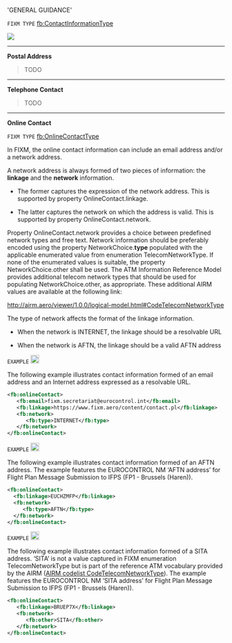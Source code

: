 'GENERAL GUIDANCE'

`FIXM TYPE` [fb:ContactInformationType](https://www.fixm.aero/releases/FIXM-4.2.0/doc/schema_documentation/Fixm_ContactInformationType.html#Link1)

<img src="https://github.com/hlepori/fixm_test/blob/master/media/ContactInformationType.png"/>

***

**Postal Address**

> TODO

***

**Telephone Contact**

> TODO

***

**Online Contact**

`FIXM TYPE` [fb:OnlineContactType](https://www.fixm.aero/releases/FIXM-4.2.0/doc/schema_documentation/Fixm_ContactInformationType.html#Link1)

In FIXM, the online contact information can include an email address
and/or a network address.

A network address is always formed of two pieces of information: the
**linkage** and the **network** information.

-   The former captures the expression of the network address. This is
    supported by property OnlineContact.linkage.

-   The latter captures the network on which the address is valid. This
    is supported by property OnlineContact.network.

Property OnlineContact.network provides a choice between predefined
network types and free text. Network information should be preferably
encoded using the property NetworkChoice.**type** populated with the
applicable enumerated value from enumeration TelecomNetworkType. If none
of the enumerated values is suitable, the property NetworkChoice.other
shall be used. The ATM Information Reference Model provides additional
telecom network types that should be used for populating
NetworkChoice.other, as appropriate. These additional AIRM values are
available at the following link:

<http://airm.aero/viewer/1.0.0/logical-model.html#CodeTelecomNetworkType>

The type of network affects the format of the linkage information.

-   When the network is INTERNET, the linkage should be a resolvable URL

-   When the network is AFTN, the linkage should be a valid AFTN address

`EXAMPLE` <img src="https://github.com/hlepori/fixm_test/blob/master/media/ok.png" width="20" height="20" />

The following example illustrates contact information formed of an email
address and an Internet address expressed as a resolvable URL.

```xml
<fb:onlineContact>
   <fb:email>fixm.secretariat@eurocontrol.int</fb:email>
   <fb:linkage>https://www.fixm.aero/content/contact.pl</fb:linkage>
   <fb:network>
      <fb:type>INTERNET</fb:type>
   </fb:network>
</fb:onlineContact>
```

`EXAMPLE` <img src="https://github.com/hlepori/fixm_test/blob/master/media/ok.png" width="20" height="20" />

The following example illustrates contact information formed of an AFTN
address. The example features the EUROCONTROL NM ‘AFTN address’ for
Flight Plan Message Submission to IFPS (FP1 - Brussels (Haren)).

```xml
<fb:onlineContact>
  <fb:linkage>EUCHZMFP</fb:linkage>
  <fb:network>
     <fb:type>AFTN</fb:type>
  </fb:network>
</fb:onlineContact>
```

`EXAMPLE` <img src="https://github.com/hlepori/fixm_test/blob/master/media/ok.png" width="20" height="20" />

The following example illustrates contact information formed of a SITA
address. ‘SITA’ is not a value captured in FIXM enumeration
TelecomNetworkType but is part of the reference ATM vocabulary provided
by the AIRM ([AIRM codelist
CodeTelecomNetworkType](http://airm.aero/viewer/1.0.0/logical-model.html#CodeTelecomNetworkType)).
The example features the EUROCONTROL NM ‘SITA address’ for Flight Plan
Message Submission to IFPS (FP1 - Brussels (Haren)).

```xml
<fb:onlineContact>
   <fb:linkage>BRUEP7X</fb:linkage>
   <fb:network>
      <fb:other>SITA</fb:other>
   </fb:network>
</fb:onlineContact>
```